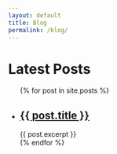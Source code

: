 ```yaml
---
layout: default
title: Blog
permalink: /blog/
---
```


<h1>Latest Posts</h1>

  <ul>
    {% for post in site.posts %}
      <li>
        <h2><a href="{{ post.url }}">{{ post.title }}</a></h2>
        {{ post.excerpt }}
      </li>
    {% endfor %}
  </ul>


